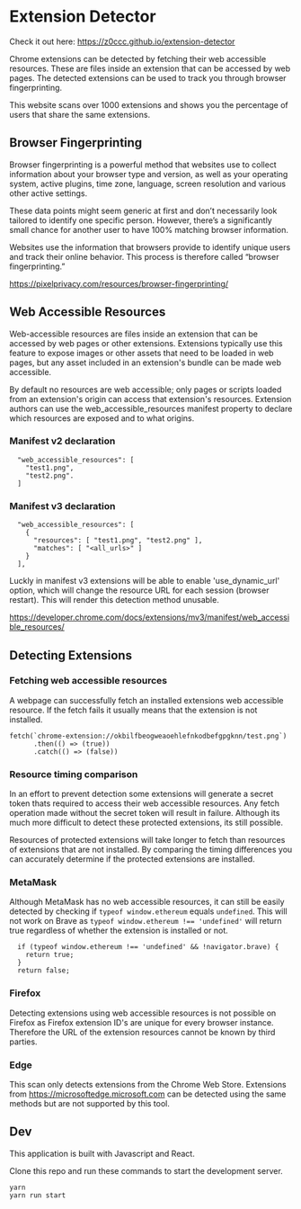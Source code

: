 # Extension Detector

Check it out here: https://z0ccc.github.io/extension-detector

Chrome extensions can be detected by fetching their web accessible resources. These are files inside an extension that can be accessed by web pages. The detected extensions can be used to track you through browser fingerprinting.

This website scans over 1000 extensions and shows you the percentage of users that share the same extensions.

## Browser Fingerprinting

Browser fingerprinting is a powerful method that websites use to collect information about your browser type and version, as well as your operating system, active plugins, time zone, language, screen resolution and various other active settings.

These data points might seem generic at first and don’t necessarily look tailored to identify one specific person. However, there’s a significantly small chance for another user to have 100% matching browser information.

Websites use the information that browsers provide to identify unique users and track their online behavior. This process is therefore called “browser fingerprinting.”

https://pixelprivacy.com/resources/browser-fingerprinting/

## Web Accessible Resources

Web-accessible resources are files inside an extension that can be accessed by web pages or other extensions. Extensions typically use this feature to expose images or other assets that need to be loaded in web pages, but any asset included in an extension's bundle can be made web accessible.

By default no resources are web accessible; only pages or scripts loaded from an extension's origin can access that extension's resources. Extension authors can use the web_accessible_resources manifest property to declare which resources are exposed and to what origins.

### Manifest v2 declaration

```
  "web_accessible_resources": [
    "test1.png",
    "test2.png".
  ]
```

### Manifest v3 declaration

```
  "web_accessible_resources": [
    {
      "resources": [ "test1.png", "test2.png" ],
      "matches": [ "<all_urls>" ]
    }
  ],
```

Luckly in manifest v3 extensions will be able to enable 'use_dynamic_url' option, which will change the resource URL for each session (browser restart). This will render this detection method unusable.

https://developer.chrome.com/docs/extensions/mv3/manifest/web_accessible_resources/

## Detecting Extensions

### Fetching web accessible resources

A webpage can successfully fetch an installed extensions web accessible resource. If the fetch fails it usually means that the extension is not installed.

```
fetch(`chrome-extension://okbilfbeogweaoehlefnkodbefgpgknn/test.png`)
      .then(() => (true))
      .catch(() => (false))
```

### Resource timing comparison

In an effort to prevent detection some extensions will generate a secret token thats required to access their web accessible resources. Any fetch operation made without the secret token will result in failure. Although its much more difficult to detect these protected extensions, its still possible.

Resources of protected extensions will take longer to fetch than resources of extensions that are not installed. By comparing the timing differences you can accurately determine if the protected extensions are installed.

### MetaMask

Although MetaMask has no web accessible resources, it can still be easily detected by checking if `typeof window.ethereum` equals `undefined`. This will not work on Brave as `typeof window.ethereum !== 'undefined'` will return true regardless of whether the extension is installed or not.

```
  if (typeof window.ethereum !== 'undefined' && !navigator.brave) {
    return true;
  }
  return false;
```

### Firefox

Detecting extensions using web accessible resources is not possible on Firefox as Firefox extension ID's are unique for every browser instance. Therefore the URL of the extension resources cannot be known by third parties.

### Edge

This scan only detects extensions from the Chrome Web Store. Extensions from https://microsoftedge.microsoft.com can be detected using the same methods but are not supported by this tool.

## Dev

This application is built with Javascript and React.

Clone this repo and run these commands to start the development server.

```
yarn
yarn run start
```
